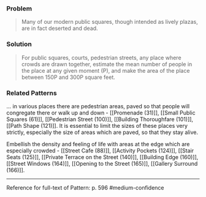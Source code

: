 ### Problem
>Many of our modern public squares, though intended as lively plazas, are in fact deserted and dead.

### Solution
>For public squares, courts, pedestrian streets, any place where crowds are drawn together, estimate the mean number of people in the place at any given moment (P), and make the area of the place between 150P and 300P square feet.

### Related Patterns
... in various places there are pedestrian areas, paved so that people will congregate there or walk up and down - [[Promenade (31)]], [[Small Public Squares (61)]], [[Pedestrian Street (100)]], [[Building Thoroughfare (101)]], [[Path Shape (121)]]. It is essential to limit the sizes of these places very strictly, especially the size of areas which are paved, so that they stay alive.

Embellish the density and feeling of life with areas at the edge which are especially crowded - [[Street Cafe (88)]], [[Activity Pockets (124)]], [[Stair Seats (125)]], [[Private Terrace on the Street (140)]], [[Building Edge (160)]], [[Street Windows (164)]], [[Opening to the Street (165)]], [[Gallery Surround (166)]].

---
Reference for full-text of Pattern: p. 596 #medium-confidence 